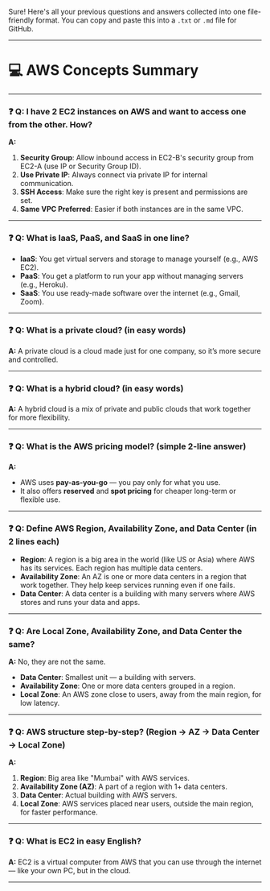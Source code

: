 Sure! Here's all your previous questions and answers collected into one file-friendly format. You can copy and paste this into a `.txt` or `.md` file for GitHub.

---

# 💻 AWS Concepts Summary

---

### ❓ Q: I have 2 EC2 instances on AWS and want to access one from the other. How?

**A:**

1. **Security Group**: Allow inbound access in EC2-B's security group from EC2-A (use IP or Security Group ID).
2. **Use Private IP**: Always connect via private IP for internal communication.
3. **SSH Access**: Make sure the right key is present and permissions are set.
4. **Same VPC Preferred**: Easier if both instances are in the same VPC.

---

### ❓ Q: What is IaaS, PaaS, and SaaS in one line?

* **IaaS**: You get virtual servers and storage to manage yourself (e.g., AWS EC2).
* **PaaS**: You get a platform to run your app without managing servers (e.g., Heroku).
* **SaaS**: You use ready-made software over the internet (e.g., Gmail, Zoom).

---

### ❓ Q: What is a private cloud? (in easy words)

**A:** A private cloud is a cloud made just for one company, so it’s more secure and controlled.

---

### ❓ Q: What is a hybrid cloud? (in easy words)

**A:** A hybrid cloud is a mix of private and public clouds that work together for more flexibility.

---

### ❓ Q: What is the AWS pricing model? (simple 2-line answer)

**A:**

* AWS uses **pay-as-you-go** — you pay only for what you use.
* It also offers **reserved** and **spot pricing** for cheaper long-term or flexible use.

---

### ❓ Q: Define AWS Region, Availability Zone, and Data Center (in 2 lines each)

* **Region**: A region is a big area in the world (like US or Asia) where AWS has its services. Each region has multiple data centers.
* **Availability Zone**: An AZ is one or more data centers in a region that work together. They help keep services running even if one fails.
* **Data Center**: A data center is a building with many servers where AWS stores and runs your data and apps.

---

### ❓ Q: Are Local Zone, Availability Zone, and Data Center the same?

**A:** No, they are not the same.

* **Data Center**: Smallest unit — a building with servers.
* **Availability Zone**: One or more data centers grouped in a region.
* **Local Zone**: An AWS zone close to users, away from the main region, for low latency.

---

### ❓ Q: AWS structure step-by-step? (Region → AZ → Data Center → Local Zone)

**A:**

1. **Region**: Big area like "Mumbai" with AWS services.
2. **Availability Zone (AZ)**: A part of a region with 1+ data centers.
3. **Data Center**: Actual building with AWS servers.
4. **Local Zone**: AWS services placed near users, outside the main region, for faster performance.

---

### ❓ Q: What is EC2 in easy English?

**A:**
EC2 is a virtual computer from AWS that you can use through the internet — like your own PC, but in the cloud.

---

